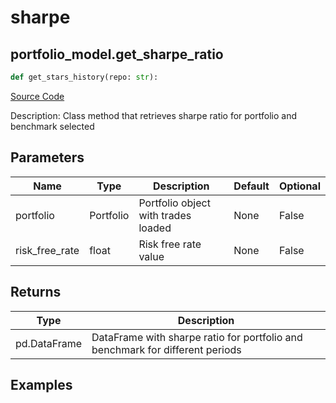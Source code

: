 # sharpe

## portfolio_model.get_sharpe_ratio

```python
def get_stars_history(repo: str):
```
[Source Code](https://github.com/OpenBB-finance/OpenBBTerminal/tree/main/openbb_terminal/portfolio/portfolio_model.py#L969)

Description: Class method that retrieves sharpe ratio for portfolio and benchmark selected

## Parameters

| Name | Type | Description | Default | Optional |
| ---- | ---- | ----------- | ------- | -------- |
| portfolio | Portfolio | Portfolio object with trades loaded | None | False |
| risk_free_rate | float | Risk free rate value | None | False |

## Returns

| Type | Description |
| ---- | ----------- |
| pd.DataFrame | DataFrame with sharpe ratio for portfolio and benchmark for different periods |

## Examples

